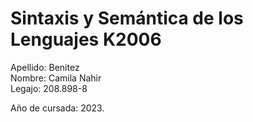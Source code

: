 # Sintaxis y Semántica de los Lenguajes K2006
Apellido: Benitez    
Nombre: Camila Nahir      
Legajo: 208.898-8  

Año de cursada: 2023.  
